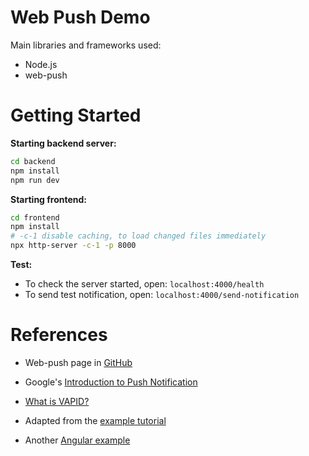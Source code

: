 # Web Push Demo

Main libraries and frameworks used:
- Node.js
- web-push

# Getting Started

**Starting backend server:**

```sh
cd backend
npm install
npm run dev
```

**Starting frontend:**

```sh
cd frontend
npm install
# -c-1 disable caching, to load changed files immediately
npx http-server -c-1 -p 8000
```

**Test:**
- To check the server started, open: `localhost:4000/health`
- To send test notification, open: `localhost:4000/send-notification`

# References

- Web-push page in [GitHub](https://github.com/web-push-libs/web-push)
- Google's [Introduction to Push Notification](https://developers.google.com/web/ilt/pwa/introduction-to-push-notifications)

- [What is VAPID?](https://labs.bawi.io/web-push-notifications-through-vapid-method-7d4d6927a006)
- Adapted from the [example tutorial](https://medium.com/izettle-engineering/beginners-guide-to-web-push-notifications-using-service-workers-cb3474a17679)
- Another [Angular example](https://malcoded.com/posts/angular-push-notifications/)
